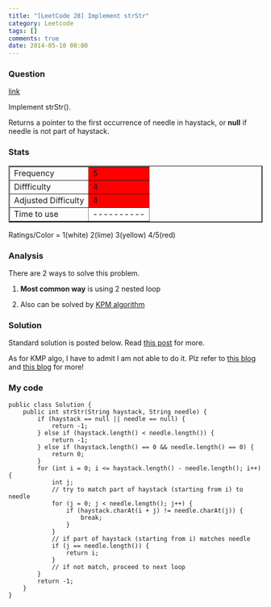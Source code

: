 ```yaml
---
title: "[LeetCode 28] Implement strStr"
category: Leetcode
tags: []
comments: true
date: 2014-05-10 00:00
---
```



### Question

[link](http://oj.leetcode.com/problems/implement-strstr/)

<div class="question-content">
<p></p><p>
Implement strStr().
</p>
<p>
Returns a pointer to the first occurrence of needle in haystack, or <b>null</b> if needle is not part of haystack.
</p><p></p>
</div>

### Stats

<table border="2">
	<tr>
		<td>Frequency</td>
		<td bgcolor="red">5</td>
	</tr>
	<tr>
		<td>Diffficulty</td>
		<td bgcolor="red">4</td>
	</tr>
	<tr>
		<td>Adjusted Difficulty</td>
		<td bgcolor="red">4</td>
	</tr>
	<tr>
		<td>Time to use</td>
		<td bgcolor="white">----------</td>
	</tr>
</table>

Ratings/Color = 1(white) 2(lime) 3(yellow) 4/5(red)

### Analysis

There are 2 ways to solve this problem.

1. **Most common way** is using 2 nested loop

1. Also can be solved by [KPM algorithm](http://en.wikipedia.org/wiki/Knuth%E2%80%93Morris%E2%80%93Pratt_algorithm)

### Solution

Standard solution is posted below. Read [this post](http://www.programcreek.com/2012/12/leetcode-implement-strstr-java/) for more.

As for KMP algo, I have to admit I am not able to do it. Plz refer to [this blog](http://discuss.leetcode.com/questions/76/implement-strstr) and [this blog](http://fisherlei.blogspot.sg/2012/12/leetcode-implement-strstr.html) for more!

### My code

    public class Solution {
        public int strStr(String haystack, String needle) {
            if (haystack == null || needle == null) {
                return -1;
            } else if (haystack.length() < needle.length()) {
                return -1;
            } else if (haystack.length() == 0 && needle.length() == 0) {
                return 0;
            }
            for (int i = 0; i <= haystack.length() - needle.length(); i++) {
                int j;
                // try to match part of haystack (starting from i) to needle
                for (j = 0; j < needle.length(); j++) {
                    if (haystack.charAt(i + j) != needle.charAt(j)) {
                        break;
                    }
                }
                // if part of haystack (starting from i) matches needle
                if (j == needle.length()) {
                    return i;
                }
                // if not match, proceed to next loop
            }
            return -1;
        }
    }
